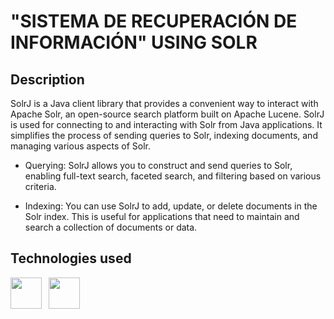 # "SISTEMA DE RECUPERACIÓN DE INFORMACIÓN" USING SOLR

## Description

SolrJ is a Java client library that provides a convenient way to interact with Apache Solr, an open-source search platform built on Apache Lucene. SolrJ is used for connecting to and interacting with Solr from Java applications. It simplifies the process of sending queries to Solr, indexing documents, and managing various aspects of Solr.

- Querying: SolrJ allows you to construct and send queries to Solr, enabling full-text search, faceted search, and filtering based on various criteria.

- Indexing: You can use SolrJ to add, update, or delete documents in the Solr index. This is useful for applications that need to maintain and search a collection of documents or data.


## Technologies used

<p float="left">
<a href="https://solr.apache.org/" style="margin-right: 0.5em;"><img src="https://media.licdn.com/dms/image/C4E12AQFgYTjytN0CoQ/article-cover_image-shrink_600_2000/0/1613574628975?e=2147483647&v=beta&t=wQ5PG4Tsn2Ctdf4nvJlTEC2W0GB8L00B5eAWLaktNyA" height="50"></a>
<a href="https://maven.apache.org/what-is-maven.html" style="margin-right: 0.5em;"><img src="https://www.yoprogramo.com/wp-content/uploads/2019/06/maven-java-logo.png" height="50"></a>

